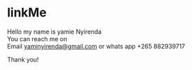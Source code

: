 # linkMe
Hello my name is yamie Nyirenda <br> You can reach me on <br>
Email yaminyirenda@gmail.com 
or whats app +265 882939717

Thank you!
